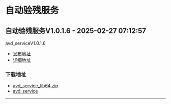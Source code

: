 # 自动验残服务
## 自动验残服务V1.0.1.6 - 2025-02-27 07:12:57
avd_serviceV1.0.1.6
*  [发布地址](https://github.com/jadehh/AutoValidDamage/releases/tag/avd_serviceV1.0.1.6)
*  [详细地址](https://github.com/jadehh/jadehh_file/releases/tag/avd_serviceV1.0.1.6)
### 下载地址
* [avd_service_lib64.zip](https://github.com/jadehh/jadehh_file/releases/download/avd_serviceV1.0.1.6/avd_service_lib64.zip)
* [avd_service](https://github.com/jadehh/jadehh_file/releases/download/avd_serviceV1.0.1.6/avd_service)
--------